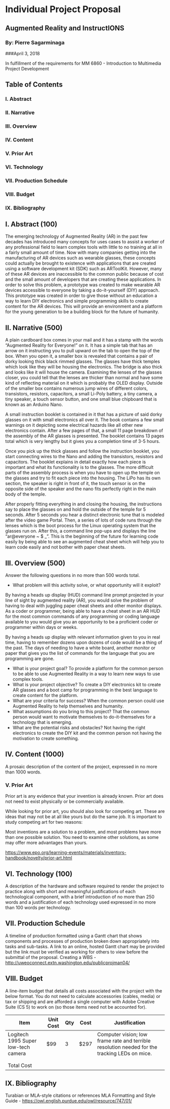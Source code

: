 # Individual Project Proposal

## Augmented Reality and InstructIONS
### By: Pierre Sagarminaga
###April 3, 2018

In fulfillment of the requirements for MM 6860 - Introduction to Multimedia Project Development


## Table of Contents
### I. Abstract
### II. Narrative
### III. Overview
### IV. Content
### V. Prior Art
### VI. Technology
### VII. Production Schedule
### VIII. Budget
### IX. Bibliography




## I. Abstract (100)

The emerging technology of Augmented Reality (AR) in the past few decades has introduced many concepts for uses cases to assist a worker of any professional field to learn complex tools with little to no training at all in a fairly small amount of time.
 Now with many companies getting into the manufacturing of AR devices such as wearable glasses, these concepts could actually be brought to existence with applications that are created using a software development kit (SDK) such as ARToolKit. 
However, many of these AR devices are inaccessible to the common public because of cost and the small amount of developers that are creating these applications. 
In order to solve this problem, a prototype was created to make wearable AR devices accessible to everyone by taking a do-it-yourself (DIY) approach. 
This prototype was created in order to give those without an education a way to learn DIY electronics and simple programming skills to create content for the AR devices.
This will provide an environment and a platform for the young generation to be a building block for the future of humanity.


## II. Narrative (500)

A plain cardboard box comes in your mail and it has a stamp with the words “Augmented Reality for Everyone!” on it. It has a simple tab that has an arrow on it instructing you to pull upward on the tab to open the top of the box. When you open it, a smaller box is revealed that contains a pair of dorky looking thick black rimmed glasses. The glasses have thick temples which look like they will be housing the electronics. The bridge is also thick and looks like it will house the camera. Examining the lenses of the glasses closer, you could tell that the lenses are thicker than normal and have some kind of reflecting material on it which is probably the OLED display. Outside of the smaller box contains numerous jump wires of different colors, transistors, resistors, capacitors, a small Li-Poly battery, a tiny camera, a tiny speaker, a touch sensor button, and one small blue chipboard that is known as an Arduino Nano.

A small instruction booklet is contained in it that has a picture of said dorky glasses on it with small electronics all over it. The book contains a few small warnings on it depicting some electrical hazards like all other new electronics contain. After a few pages of that, a small 11 page breakdown of the assembly of the AR glasses is presented. The booklet contains 13 pages total which is very lengthy but it gives you a completion time of 3-5 hours.

Once you pick up the thick glasses and follow the instruction booklet, you start connecting wires to the Nano and adding the transistors, resistors and capacitors. The booklet explains in detail exactly how each piece is important and what its functionality is to the glasses. The more difficult parts of the assembly process is when you have to open up the temple on the glasses and try to fit each piece into the housing. The LiPo has its own section, the speaker is right in front of it, the touch sensor is on the opposite side of the speaker and the nano fits perfectly right in the main body of the temple.

After properly fitting everything in and closing the housing, the instructions say to place the glasses on and hold the outside of the temple for 5 seconds. After 5 seconds you hear a distinct electronic tune that is modeled after the video game Portal. Then, a series of lots of code runs through the lenses which is the boot process for the Linux operating system that the glasses run on. After this, a command line pop-ups and displays the line “ar@everyone ~ $ _”. This is the beginning of the future for learning code easily by being able to see an augmented cheat sheet which will help you to learn code easily and not bother with paper cheat sheets. 


## III. Overview (500)
Answer the following questions in no more than 500 words total.

* What problem will this activity solve, or what opportunity will it exploit?

By having a heads up display (HUD) command line prompt projected in your line of sight by augmented reality (AR), you would solve the problem of having to deal with juggling paper cheat sheets and other monitor displays. As a coder or programmer, being able to have a cheat sheet in an AR HUD for the most common commands of any programming or coding language available to you would give you an opportunity to be a proficient coder or programmer within days or weeks.

By having a heads up display with relevant information given to you in real time, having to remember dozens upon dozens of code would be a thing of the past. The days of needing to have a white board, another monitor or paper that gives you the list of commands for the language that you are programming are gone.

* What is your project goal?
  To provide a platform for the common person to be able to use Augmented Reality in a way to learn new ways to use complex     tools.
* What is your project objective?
  To create a DIY electronics kit to create AR glasses and a boot camp for programming in the best language to create content   for the platform.
* What are your criteria for success?
  When the common person could use Augmented Reality to help themselves and humanity.
* What assumptions do you bring to this project?
  That the common person would want to motivate themselves to do-it-themselves for a technology that is emerging.
* What are the potential risks and obstacles?
  Not having the right electronics to create the DIY kit and the common person not having the motivation to create something.

## IV. Content (1000)

A prosaic description of the content of the project, expressed in no more than 1000 words.

### V. Prior Art
Prior art is any evidence that your invention is already known. Prior art does not need to exist physically or be commercially available.

While looking for prior art, you should also look for competing art. These are ideas that may not be at all like yours but do the same job. It is important to study competing art for two reasons:

Most inventions are a solution to a problem, and most problems have more than one possible solution. You need to examine other solutions, as some may offer more advantages than yours.

https://www.epo.org/learning-events/materials/inventors-handbook/novelty/prior-art.html

## VI. Technology (100)

A description of the hardware and software required to render the project to practice along with short and meaningful justifications of each technological component, with a brief introduction of no more than 250 words and a justification of each technology used expressed in no more than 100 words per technology.

## VII. Production Schedule

A timeline of production formatted using a Gantt chart that shows components and processes of production broken down appropriately into tasks and sub-tasks. A link to an online, hosted Gantt chart may be provided but the link must be verified as working for others to view before the submittal of the proposal.
Creating a  WBS - http://uweoconnect.extn.washington.edu/publicprojman04/

## VIII. Budget

A line-item budget that details all costs associated with the project with the below format. You do not need to calculate accessories (cables, media) or tax or shipping and are afforded a single computer with Adobe Creative Suite (CS 5) to work on (so those items need not be accounted for).

|Item|Unit Cost|Qty|Cost|Justification|
|---|---|---|---|---|
|Logitech 1995 Super low-tech camera|$99|3|$297|Computer vision; low frame rate and terrible resolution needed for the tracking LEDs on mice.|
||||||
||||||
|Total Cost||||||

## IX. Bibliography

Turabian or MLA-style citations or references
MLA Formatting and Style Guide - https://owl.english.purdue.edu/owl/resource/747/01/
